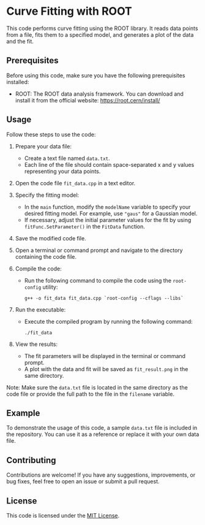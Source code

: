 # Curve Fitting with ROOT

This code performs curve fitting using the ROOT library. It reads data points from a file, fits them to a specified model, and generates a plot of the data and the fit.

## Prerequisites

Before using this code, make sure you have the following prerequisites installed:

- ROOT: The ROOT data analysis framework. You can download and install it from the official website: https://root.cern/install/

## Usage

Follow these steps to use the code:

1. Prepare your data file:
   - Create a text file named `data.txt`.
   - Each line of the file should contain space-separated x and y values representing your data points.

2. Open the code file `fit_data.cpp` in a text editor.

3. Specify the fitting model:
   - In the `main` function, modify the `modelName` variable to specify your desired fitting model. For example, use `"gaus"` for a Gaussian model.
   - If necessary, adjust the initial parameter values for the fit by using `fitFunc.SetParameter()` in the `FitData` function.

4. Save the modified code file.

5. Open a terminal or command prompt and navigate to the directory containing the code file.

6. Compile the code:
   - Run the following command to compile the code using the `root-config` utility:
     ```
     g++ -o fit_data fit_data.cpp `root-config --cflags --libs`
     ```

7. Run the executable:
   - Execute the compiled program by running the following command:
     ```
     ./fit_data
     ```

8. View the results:
   - The fit parameters will be displayed in the terminal or command prompt.
   - A plot with the data and fit will be saved as `fit_result.png` in the same directory.

Note: Make sure the `data.txt` file is located in the same directory as the code file or provide the full path to the file in the `filename` variable.

## Example

To demonstrate the usage of this code, a sample `data.txt` file is included in the repository. You can use it as a reference or replace it with your own data file.

## Contributing

Contributions are welcome! If you have any suggestions, improvements, or bug fixes, feel free to open an issue or submit a pull request.

## License

This code is licensed under the [MIT License](LICENSE).